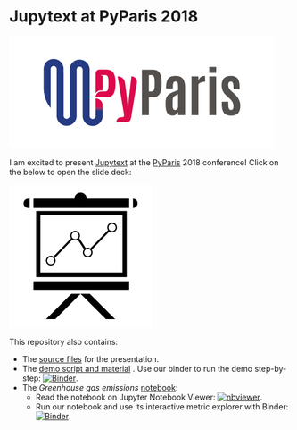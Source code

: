 # Jupytext at PyParis 2018

![PyParis](img/PyParis.png)

I am excited to present [Jupytext](https://github.com/mwouts/jupytext/blob/master/README.md) at the [PyParis](http://pyparis.org/) 2018 conference! Click on the below to open the slide deck:

[![Slide deck](img/presentation.png)](https://mwouts.github.io/jupytext_pyparis_2018/slides/Jupytext.html)

This repository also contains:
- The [source files](https://github.com/mwouts/jupytext_pyparis_2018/tree/master/slides) for the presentation.
- The [demo script and material](https://github.com/mwouts/jupytext_pyparis_2018/tree/master/demo) . Use our binder to run the demo step-by-step:
[![Binder](https://mybinder.org/badge_logo.svg)](https://mybinder.org/v2/gh/mwouts/jupytext_pyparis_2018/master?filepath=demo).
- The _Greenhouse gas emissions_ [notebook](https://github.com/mwouts/jupytext_pyparis_2018/tree/master/notebook):
  - Read the notebook on Jupyter Notebook Viewer: [![nbviewer](https://img.shields.io/badge/view%20on-nbviewer-orange.svg)](https://nbviewer.jupyter.org/github/mwouts/jupytext_pyparis_2018/blob/master/notebook/Greenhouse_gas_emissions.ipynb).
  - Run our notebook and use its interactive metric explorer with Binder:
[![Binder](https://mybinder.org/badge_logo.svg)](https://mybinder.org/v2/gh/mwouts/jupytext_pyparis_2018/master?filepath=Greenhouse_gas_emissions.ipynb).

